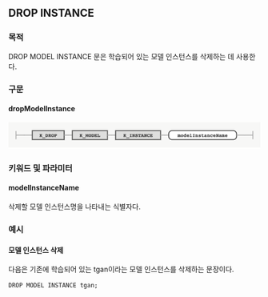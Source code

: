 ## DROP INSTANCE

### 목적

DROP MODEL INSTANCE 문은 학습되어 있는 모델 인스턴스를 삭제하는 데 사용한다.


### 구문

#### dropModelInstance
![](diagram/dropModelInstance.png)


### 키워드 및 파라미터

#### modelInstanceName

삭제할 모델 인스턴스명을 나타내는 식별자다.


### 예시

#### 모델 인스턴스 삭제

다음은 기존에 학습되어 있는 tgan이라는 모델 인스턴스를 삭제하는 문장이다.
```console
DROP MODEL INSTANCE tgan;
```
